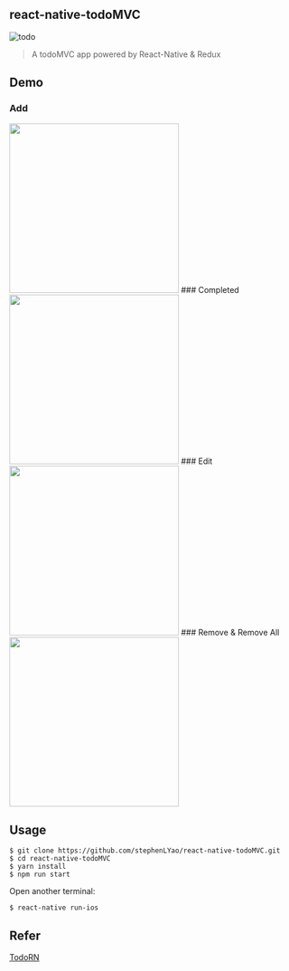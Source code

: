 ## react-native-todoMVC

![todo](https://cloud.githubusercontent.com/assets/11830681/23888184/79a1c742-08c1-11e7-986d-24e7de56be04.png)

> A todoMVC app powered by React-Native & Redux

## Demo

### Add
<img src="https://cloud.githubusercontent.com/assets/11830681/23888113/0ac0420e-08c1-11e7-847d-f216db7745be.gif"  width="300" />
### Completed
<img src="https://cloud.githubusercontent.com/assets/11830681/23888110/0abeb6a0-08c1-11e7-87fb-9b76ee523651.gif"  width="300" />
### Edit
<img src="https://cloud.githubusercontent.com/assets/11830681/23888112/0abf4ee4-08c1-11e7-9270-46a45d7d0e24.gif"  width="300" />
### Remove & Remove All
<img src="https://cloud.githubusercontent.com/assets/11830681/23888111/0abed3ba-08c1-11e7-80f7-feb96e2362d0.gif"  width="300" />

## Usage

```
$ git clone https://github.com/stephenLYao/react-native-todoMVC.git
$ cd react-native-todoMVC
$ yarn install
$ npm run start
```

Open another terminal:

```
$ react-native run-ios
```

## Refer

[TodoRN](https://github.com/unbug/TodoRN)
